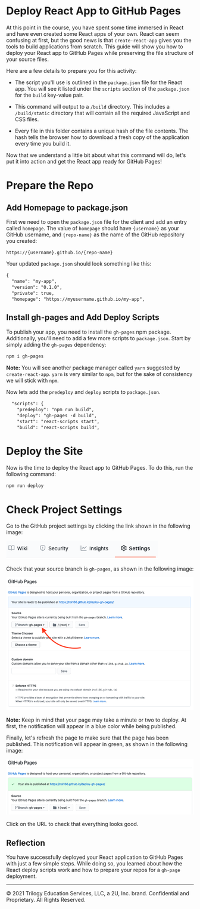 # Deploy React App to GitHub Pages

At this point in the course, you have spent some time immersed in React and have even created some React apps of your own. React can seem confusing at first, but the good news is that `create-react-app` gives you the tools to build applications from scratch. This guide will show you how to deploy your React app to GitHub Pages while preserving the file structure of your source files. 

Here are a few details to prepare you for this activity:

* The script you'll use is outlined in the `package.json` file for the React app. You will see it listed under the `scripts` section of the `package.json` for the `build` key-value pair.

* This command will output to a `/build` directory. This includes a `/build/static` directory that will contain all the required JavaScript and CSS files.

* Every file in this folder contains a unique hash of the file contents. The hash tells the browser how to download a fresh copy of the application every time you build it.

Now that we understand a little bit about what this command will do, let's put it into action and get the React app ready for GitHub Pages!

# Prepare the Repo

## Add Homepage to package.json

First we need to open the `package.json` file for the client and add an entry called `homepage`. The value of `homepage` should have `{username}` as your GitHub username, and `{repo-name}` as the name of the GitHub repository you created: 

```
https://{username}.github.io/{repo-name}
```

Your updated `package.json` should look something like this:

```text
{
  "name": "my-app",
  "version": "0.1.0",
  "private": true,
  "homepage": "https://myusername.github.io/my-app",
```

## Install gh-pages and Add Deploy Scripts

To publish your app, you need to install the `gh-pages` npm package. Additionally, you'll need to add a few more scripts to `package.json`. Start by simply adding the `gh-pages` dependency:

```sh
npm i gh-pages
```
**Note:** You will see another package manager called `yarn` suggested by `create-react-app`. `yarn` is very similar to `npm`, but for the sake of consistency we will stick with `npm`.

Now lets add the `predeploy` and `deploy` scripts to `package.json`. 

```text
  "scripts": {
    "predeploy": "npm run build",
    "deploy": "gh-pages -d build",
    "start": "react-scripts start",
    "build": "react-scripts build",
```

# Deploy the Site

Now is the time to deploy the React app to GitHub Pages. To do this, run the following command:

```sh
npm run deploy
```

# Check Project Settings

Go to the GitHub project settings by clicking the link shown in the following image:

![In GitHub, the Settings tab is underlined in red.](./Images/01-repo-settings.png)

Check that your source branch is `gh-pages`, as shown in the following image:

![In the Settings tab of GitHub Pages, gh-pages is set as the Source.](./Images/02-ready.png)

**Note:** Keep in mind that your page may take a minute or two to deploy. At first, the notification will appear in a blue color while being published.

Finally, let's refresh the page to make sure that the page has been published. This notification will appear in green, as shown in the following image:

![In GitHub Pages, a green notification states, "Your site is published", followed by a link to the site.](./Images/04-published.png)

Click on the URL to check that everything looks good.

## Reflection

You have successfully deployed your React application to GitHub Pages with just a few simple steps. While doing so, you learned about how the React deploy scripts work and how to prepare your repos for a `gh-page` deployment.

---
© 2021 Trilogy Education Services, LLC, a 2U, Inc. brand. Confidential and Proprietary. All Rights Reserved.
